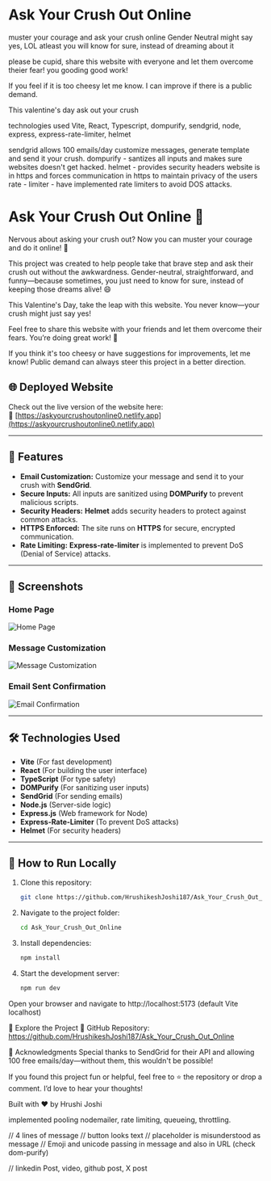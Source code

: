 # Ask Your Crush Out Online

muster your courage and ask your crush online
Gender Neutral might say yes, LOL
atleast you will know for sure, instead of dreaming about it

please be cupid, share this website with everyone and let them overcome theier fear! you gooding good work!

If you feel if it is too cheesy let me know. I can improve if there is a public demand.

This valentine's day ask out your crush

technologies used
Vite, React, Typescript, dompurify, sendgrid, node, express, express-rate-limiter, helmet

sendgrid allows 100 emails/day
customize messages, generate template and send it your crush.
dompurify - santizes all inputs and makes sure websites doesn't get hacked.
helmet - provides security headers
website is in https and forces communication in https to maintain privacy of the users
rate - limiter - have implemented rate limiters to avoid DOS attacks.

# Ask Your Crush Out Online 💌

Nervous about asking your crush out? Now you can muster your courage and do it online! 🚀

This project was created to help people take that brave step and ask their crush out without the awkwardness. Gender-neutral, straightforward, and funny—because sometimes, you just need to know for sure, instead of keeping those dreams alive! 😄

This Valentine's Day, take the leap with this website. You never know—your crush might just say yes!

Feel free to share this website with your friends and let them overcome their fears. You’re doing great work! 💪

If you think it's too cheesy or have suggestions for improvements, let me know! Public demand can always steer this project in a better direction.

## 🌐 Deployed Website

Check out the live version of the website here:  
🔗 [https://askyourcrushoutonline0.netlify.app](https://askyourcrushoutonline0.netlify.app)

---

## 🚀 Features

- **Email Customization:** Customize your message and send it to your crush with **SendGrid**.
- **Secure Inputs:** All inputs are sanitized using **DOMPurify** to prevent malicious scripts.
- **Security Headers:** **Helmet** adds security headers to protect against common attacks.
- **HTTPS Enforced:** The site runs on **HTTPS** for secure, encrypted communication.
- **Rate Limiting:** **Express-rate-limiter** is implemented to prevent DoS (Denial of Service) attacks.

---

## 📸 Screenshots

### Home Page

![Home Page](./project_implementation/photos/home_page.png)

### Message Customization

![Message Customization](./project_implementation/photos/message_customization.png)

### Email Sent Confirmation

![Email Confirmation](./project_implementation/photos/email_confirmation.png)

---

## 🛠️ Technologies Used

- **Vite** (For fast development)
- **React** (For building the user interface)
- **TypeScript** (For type safety)
- **DOMPurify** (For sanitizing user inputs)
- **SendGrid** (For sending emails)
- **Node.js** (Server-side logic)
- **Express.js** (Web framework for Node)
- **Express-Rate-Limiter** (To prevent DoS attacks)
- **Helmet** (For security headers)

---

## 📂 How to Run Locally

1. Clone this repository:

   ```bash
   git clone https://github.com/HrushikeshJoshi187/Ask_Your_Crush_Out_Online.git

   ```

2. Navigate to the project folder:

   ```bash
   cd Ask_Your_Crush_Out_Online
   ```

3. Install dependencies:

   ```bash
   npm install
   ```

4. Start the development server:

   ```bash
   npm run dev
   ```

Open your browser and navigate to http://localhost:5173 (default Vite localhost)

📁 Explore the Project
🔗 GitHub Repository: https://github.com/HrushikeshJoshi187/Ask_Your_Crush_Out_Online

🎉 Acknowledgments
Special thanks to SendGrid for their API and allowing 100 free emails/day—without them, this wouldn't be possible!

If you found this project fun or helpful, feel free to ⭐️ the repository or drop a comment. I’d love to hear your thoughts!

Built with ❤️ by Hrushi Joshi

implemented pooling nodemailer, rate limiting, queueing, throttling.

// 4 lines of message
// button looks text
// placeholder is misunderstood as message
// Emoji and unicode passing in message and also in URL (check dom-purify)

// linkedin Post, video, github post, X post
